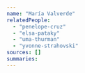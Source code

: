 ```yaml
---
name: "María Valverde"
relatedPeople:
  - "penelope-cruz"
  - "elsa-pataky"
  - "uma-thurman"
  - "yvonne-strahovski"
sources: []
summaries:
---
```


